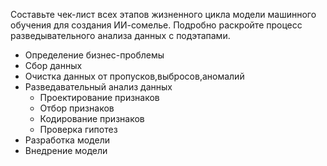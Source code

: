 Составьте чек-лист всех этапов жизненного цикла модели машинного обучения для создания ИИ-сомелье. Подробно раскройте процесс разведывательного анализа данных с подэтапами. 
* Определение бизнес-проблемы
* Сбор данных
* Очистка данных от пропусков,выбросов,аномалий
* Разведавательный анализ данных
    * Проектирование признаков
    * Отбор признаков
    * Кодирование признаков
    * Проверка гипотез
* Разработка модели
* Внедрение модели
